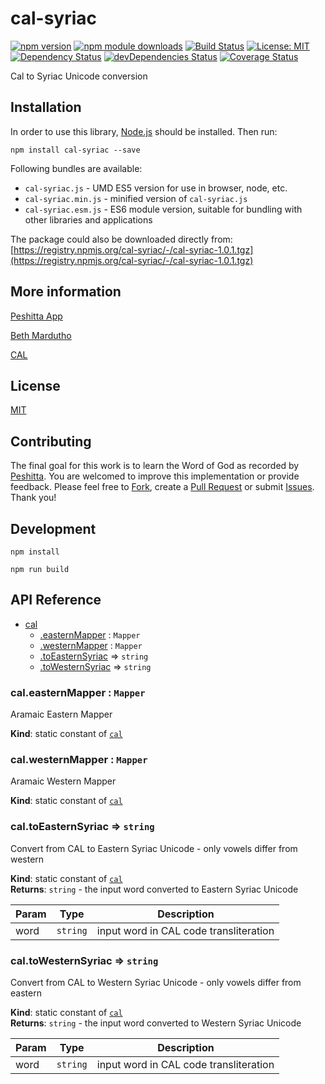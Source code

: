 # cal-syriac

[![npm version](https://badge.fury.io/js/cal-syriac.svg)](https://badge.fury.io/js/cal-syriac)
[![npm module downloads](http://img.shields.io/npm/dt/cal-syriac.svg)](https://www.npmjs.org/package/cal-syriac)
[![Build Status](https://travis-ci.org/peshitta/cal-syriac.svg?branch=master)](https://travis-ci.org/peshitta/cal-syriac)
[![License: MIT](https://img.shields.io/badge/License-MIT-yellow.svg)](https://github.com/peshitta/cal-syriac/blob/master/LICENSE)
[![Dependency Status](https://david-dm.org/peshitta/cal-syriac.svg)](https://david-dm.org/peshitta/cal-syriac)
[![devDependencies Status](https://david-dm.org/peshitta/cal-syriac/dev-status.svg)](https://david-dm.org/peshitta/cal-syriac?type=dev)
[![Coverage Status](https://coveralls.io/repos/github/peshitta/cal-syriac/badge.svg?branch=master)](https://coveralls.io/github/peshitta/cal-syriac?branch=master)

Cal to Syriac Unicode conversion

## Installation

In order to use this library, [Node.js](https://nodejs.org) should be installed. 
Then run:
```
npm install cal-syriac --save
```

Following bundles are available:
* `cal-syriac.js` - UMD ES5 version for use in browser, node, etc.
* `cal-syriac.min.js` - minified version of `cal-syriac.js`
* `cal-syriac.esm.js` - ES6 module version, suitable for bundling with other 
libraries and applications

The package could also be downloaded directly from:
[https://registry.npmjs.org/cal-syriac/-/cal-syriac-1.0.1.tgz](https://registry.npmjs.org/cal-syriac/-/cal-syriac-1.0.1.tgz)

## More information

[Peshitta App](https://peshitta.github.io)

[Beth Mardutho](https://sedra.bethmardutho.org/about/fonts)

[CAL](http://cal1.cn.huc.edu/searching/fullbrowser.html)

## License

[MIT](https://github.com/peshitta/cal-syriac/blob/master/LICENSE)

## Contributing

The final goal for this work is to learn the Word of God as recorded by
[Peshitta](https://en.wikipedia.org/wiki/Peshitta).
You are welcomed to improve this implementation or provide feedback. Please
feel free to [Fork](https://help.github.com/articles/fork-a-repo/), create a
[Pull Request](https://help.github.com/articles/about-pull-requests/) or
submit [Issues](https://github.com/peshitta/cal-syriac/issues).
Thank you!

## Development

```
npm install
```
```
npm run build
```

## API Reference

* [cal](#module_cal)
    * [.easternMapper](#module_cal.easternMapper) : <code>Mapper</code>
    * [.westernMapper](#module_cal.westernMapper) : <code>Mapper</code>
    * [.toEasternSyriac](#module_cal.toEasternSyriac) ⇒ <code>string</code>
    * [.toWesternSyriac](#module_cal.toWesternSyriac) ⇒ <code>string</code>

<a name="module_cal.easternMapper"></a>

### cal.easternMapper : <code>Mapper</code>
Aramaic Eastern Mapper

**Kind**: static constant of [<code>cal</code>](#module_cal)  
<a name="module_cal.westernMapper"></a>

### cal.westernMapper : <code>Mapper</code>
Aramaic Western Mapper

**Kind**: static constant of [<code>cal</code>](#module_cal)  
<a name="module_cal.toEasternSyriac"></a>

### cal.toEasternSyriac ⇒ <code>string</code>
Convert from CAL to Eastern Syriac Unicode - only vowels differ from western

**Kind**: static constant of [<code>cal</code>](#module_cal)  
**Returns**: <code>string</code> - the input word converted to Eastern Syriac Unicode  

| Param | Type | Description |
| --- | --- | --- |
| word | <code>string</code> | input word in CAL code transliteration |

<a name="module_cal.toWesternSyriac"></a>

### cal.toWesternSyriac ⇒ <code>string</code>
Convert from CAL to Western Syriac Unicode - only vowels differ from eastern

**Kind**: static constant of [<code>cal</code>](#module_cal)  
**Returns**: <code>string</code> - the input word converted to Western Syriac Unicode  

| Param | Type | Description |
| --- | --- | --- |
| word | <code>string</code> | input word in CAL code transliteration |

